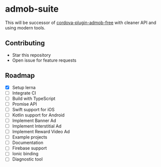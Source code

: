 # admob-suite

This will be successor of [cordova-plugin-admob-free](https://github.com/ratson/cordova-plugin-admob-free)
with cleaner API and using modern tools.

## Contributing

- Star this repository
- Open issue for feature requests

## Roadmap

- [x] Setup lerna
- [ ] Integrate CI
- [ ] Build with TypeScript
- [ ] Promise API
- [ ] Swift support for iOS
- [ ] Kotlin support for Android
- [ ] Implement Banner Ad
- [ ] Implement Interstitial Ad
- [ ] Implement Reward Video Ad
- [ ] Example projects
- [ ] Documentation
- [ ] Firebase support
- [ ] Ionic binding
- [ ] Diagnostic tool
